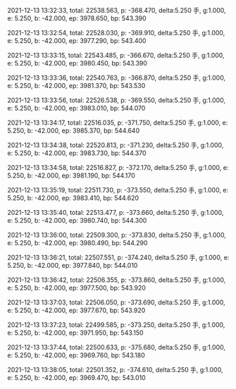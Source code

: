 2021-12-13 13:32:33, total: 22538.563, p: -368.470, delta:5.250 手, g:1.000, e: 5.250, b: -42.000, ep: 3978.650, bp: 543.390

2021-12-13 13:32:54, total: 22528.030, p: -369.910, delta:5.250 手, g:1.000, e: 5.250, b: -42.000, ep: 3977.290, bp: 543.400

2021-12-13 13:33:15, total: 22543.485, p: -366.670, delta:5.250 手, g:1.000, e: 5.250, b: -42.000, ep: 3980.450, bp: 543.390

2021-12-13 13:33:36, total: 22540.763, p: -366.870, delta:5.250 手, g:1.000, e: 5.250, b: -42.000, ep: 3981.370, bp: 543.530

2021-12-13 13:33:56, total: 22526.538, p: -369.550, delta:5.250 手, g:1.000, e: 5.250, b: -42.000, ep: 3983.010, bp: 544.070

2021-12-13 13:34:17, total: 22516.035, p: -371.750, delta:5.250 手, g:1.000, e: 5.250, b: -42.000, ep: 3985.370, bp: 544.640

2021-12-13 13:34:38, total: 22520.813, p: -371.230, delta:5.250 手, g:1.000, e: 5.250, b: -42.000, ep: 3983.730, bp: 544.370

2021-12-13 13:34:58, total: 22516.827, p: -372.170, delta:5.250 手, g:1.000, e: 5.250, b: -42.000, ep: 3981.190, bp: 544.170

2021-12-13 13:35:19, total: 22511.730, p: -373.550, delta:5.250 手, g:1.000, e: 5.250, b: -42.000, ep: 3983.410, bp: 544.620

2021-12-13 13:35:40, total: 22513.477, p: -373.660, delta:5.250 手, g:1.000, e: 5.250, b: -42.000, ep: 3980.740, bp: 544.300

2021-12-13 13:36:00, total: 22509.300, p: -373.830, delta:5.250 手, g:1.000, e: 5.250, b: -42.000, ep: 3980.490, bp: 544.290

2021-12-13 13:36:21, total: 22507.551, p: -374.240, delta:5.250 手, g:1.000, e: 5.250, b: -42.000, ep: 3977.840, bp: 544.010

2021-12-13 13:36:42, total: 22506.355, p: -373.860, delta:5.250 手, g:1.000, e: 5.250, b: -42.000, ep: 3977.500, bp: 543.920

2021-12-13 13:37:03, total: 22506.050, p: -373.690, delta:5.250 手, g:1.000, e: 5.250, b: -42.000, ep: 3977.670, bp: 543.920

2021-12-13 13:37:23, total: 22499.585, p: -373.250, delta:5.250 手, g:1.000, e: 5.250, b: -42.000, ep: 3971.950, bp: 543.150

2021-12-13 13:37:44, total: 22500.633, p: -375.680, delta:5.250 手, g:1.000, e: 5.250, b: -42.000, ep: 3969.760, bp: 543.180

2021-12-13 13:38:05, total: 22501.352, p: -374.610, delta:5.250 手, g:1.000, e: 5.250, b: -42.000, ep: 3969.470, bp: 543.010